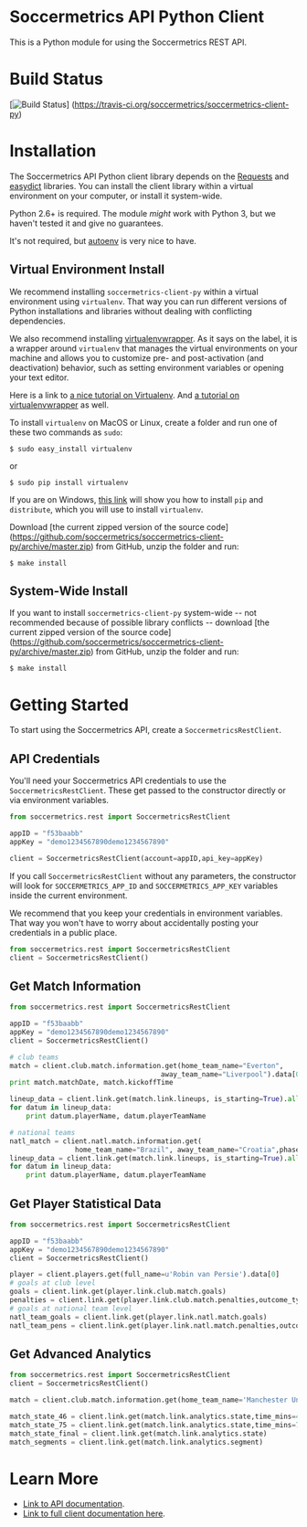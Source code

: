 Soccermetrics API Python Client
===============================

This is a Python module for using the Soccermetrics REST API.

# Build Status

[![Build Status](https://travis-ci.org/soccermetrics/soccermetrics-client-py.svg?branch=master)]
(https://travis-ci.org/soccermetrics/soccermetrics-client-py)

# Installation

The Soccermetrics API Python client library depends on the
[Requests](http://docs.python-requests.org/en/latest/) and
[easydict](http://pypi.python.org/pypi/easydict/) libraries.  You can install
the client library within a virtual environment on your computer, or install
it system-wide.

Python 2.6+ is required.  The module *might* work with Python 3, but we
haven't tested it and give no guarantees.

It's not required, but [autoenv](https://github.com/kennethreitz/autoenv) is
very nice to have.

## Virtual Environment Install

We recommend installing `soccermetrics-client-py` within a virtual environment
using `virtualenv`.  That way you can run different versions of Python
installations and libraries without dealing with conflicting dependencies.

We also recommend installing [virtualenvwrapper](http://virtualenvwrapper.readthedocs.org/en/latest/).
As it says on the label, it is a wrapper around `virtualenv` that manages the virtual
environments on your machine and allows you to customize pre- and post-activation
(and deactivation) behavior, such as setting environment variables or opening your text editor.

Here is a link to [a nice tutorial on Virtualenv](http://sccr.mx/TXAL2F).
And [a tutorial on virtualenvwrapper](http://sccr.mx/1pZ5Xtx) as well.

To install `virtualenv` on MacOS or Linux, create a folder and run one of these
two commands as `sudo`:

    $ sudo easy_install virtualenv

or

    $ sudo pip install virtualenv

If you are on Windows, [this link](http://flask.pocoo.org/docs/installation/#windows-easy-install)
will show you how to install `pip` and `distribute`, which you will use to
install `virtualenv`.

Download [the current zipped version of the source code]
(https://github.com/soccermetrics/soccermetrics-client-py/archive/master.zip)
from GitHub, unzip the folder and run:

    $ make install

## System-Wide Install

If you want to install `soccermetrics-client-py` system-wide -- not recommended
because of possible library conflicts -- download
[the current zipped version of the source code]
(https://github.com/soccermetrics/soccermetrics-client-py/archive/master.zip)
from GitHub, unzip the folder and run:

    $ make install

# Getting Started

To start using the Soccermetrics API, create a `SoccermetricsRestClient`.

## API Credentials

You'll need your Soccermetrics API credentials to use the `SoccermetricsRestClient`.
These get passed to the constructor directly or via environment variables.

```python
from soccermetrics.rest import SoccermetricsRestClient

appID = "f53baabb"
appKey = "demo1234567890demo1234567890"

client = SoccermetricsRestClient(account=appID,api_key=appKey)
```

If you call `SoccermetricsRestClient` without any parameters, the constructor
will look for `SOCCERMETRICS_APP_ID` and `SOCCERMETRICS_APP_KEY` variables
inside the current environment.

We recommend that you keep your credentials in environment variables.
That way you won't have to worry about accidentally posting your credentials
in a public place.

```python
from soccermetrics.rest import SoccermetricsRestClient
client = SoccermetricsRestClient()
```

## Get Match Information

```python
from soccermetrics.rest import SoccermetricsRestClient

appID = "f53baabb"
appKey = "demo1234567890demo1234567890"
client = SoccermetricsRestClient()

# club teams
match = client.club.match.information.get(home_team_name="Everton",
                                     away_team_name="Liverpool").data[0]
print match.matchDate, match.kickoffTime

lineup_data = client.link.get(match.link.lineups, is_starting=True).all()
for datum in lineup_data:
    print datum.playerName, datum.playerTeamName

# national teams
natl_match = client.natl.match.information.get(
                home_team_name="Brazil", away_team_name="Croatia",phase="Group").data[0]
lineup_data = client.link.get(match.link.lineups, is_starting=True).all()
for datum in lineup_data:
    print datum.playerName, datum.playerTeamName
```

## Get Player Statistical Data

```python
from soccermetrics.rest import SoccermetricsRestClient

appID = "f53baabb"
appKey = "demo1234567890demo1234567890"
client = SoccermetricsRestClient()

player = client.players.get(full_name=u'Robin van Persie').data[0]
# goals at club level
goals = client.link.get(player.link.club.match.goals)
penalties = client.link.get(player.link.club.match.penalties,outcome_type="Goal")
# goals at national team level
natl_team_goals = client.link.get(player.link.natl.match.goals)
natl_team_pens = client.link.get(player.link.natl.match.penalties,outcome_type="Goal")
```

## Get Advanced Analytics

```python
from soccermetrics.rest import SoccermetricsRestClient
client = SoccermetricsRestClient()

match = client.club.match.information.get(home_team_name='Manchester United', away_team_name='Stoke City').data[0]

match_state_46 = client.link.get(match.link.analytics.state,time_mins=46)
match_state_75 = client.link.get(match.link.analytics.state,time_mins=75)
match_state_final = client.link.get(match.link.analytics.state)
match_segments = client.link.get(match.link.analytics.segment)
```

# Learn More

* [Link to API documentation](http://soccermetrics.github.io/connect-api).
* [Link to full client documentation here](http://soccermetrics.github.io/soccermetrics-client-py).
